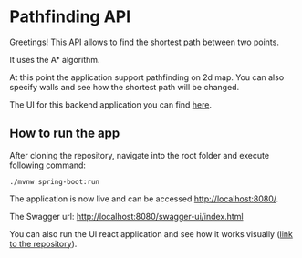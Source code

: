 # Pathfinding API

Greetings! This API allows to find the shortest path between two points.

It uses the A* algorithm.

At this point the application support pathfinding on 2d map. You can also specify walls and see how the shortest path will be changed.

The UI for this backend application you can find [here](https://github.com/aonufrei/pathfinding-ui).

## How to run the app

After cloning the repository, navigate into the root folder and execute following command:
```
./mvnw spring-boot:run
```

The application is now live and can be accessed [http://localhost:8080/](http://localhost:8080/).

The Swagger url: [http://localhost:8080/swagger-ui/index.html](http://localhost:8080/swagger-ui/index.html)

You can also run the UI react application and see how it works visually ([link to the repository](https://github.com/aonufrei/pathfinding-ui)).